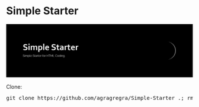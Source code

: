 <h1>Simple Starter</h1>
<p><img src="https://raw.githubusercontent.com/agragregra/agragregra.github.com/master/images/simple-starter-preview.png" alt="Start HTML Template"></p>
<p>Clone:</p>
<pre>git clone https://github.com/agragregra/Simple-Starter .; rm -rf trunk .gitignore readme.md .git</pre>